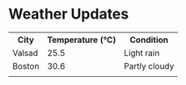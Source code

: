 # Weather Updates

<!-- WEATHER-UPDATE-START -->
<table><tr><th>City</th><th>Temperature (°C)</th><th>Condition</th></tr><tr><td>Valsad</td><td>25.5</td><td>Light rain</td></tr><tr><td>Boston</td><td>30.6</td><td>Partly cloudy</td></tr><tr><td></td><td></td><td></td></tr></table>
<!-- WEATHER-UPDATE-END -->
